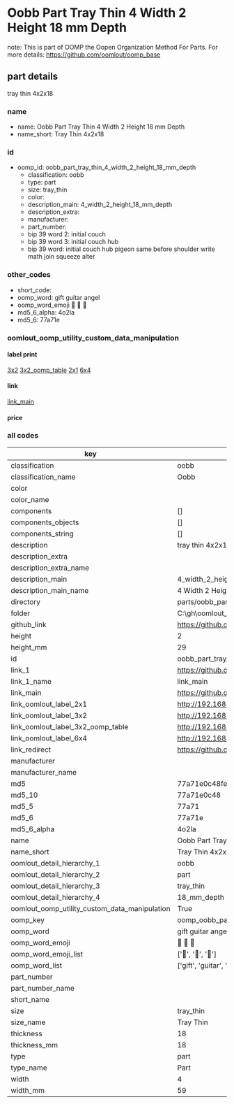 # Oobb Part Tray Thin 4 Width 2 Height 18 mm Depth  

note: This is part of OOMP the Oopen Organization Method For Parts. For more details: https://github.com/oomlout/oomp_base

##  part details
  



tray thin 4x2x18



### name
* name: Oobb Part Tray Thin 4 Width 2 Height 18 mm Depth
* name_short: Tray Thin 4x2x18 
### id
* oomp_id: oobb_part_tray_thin_4_width_2_height_18_mm_depth
  * classification: oobb
  * type: part
  * size: tray_thin
  * color: 
  * description_main: 4_width_2_height_18_mm_depth
  * description_extra: 
  * manufacturer: 
  * part_number: 
  * bip 39 word 2: initial couch
  * bip 39 word 3: initial couch hub
  * bip 39 word: initial couch hub pigeon same before shoulder write math join squeeze alter

### other_codes
* short_code: 
* oomp_word: gift guitar angel
* oomp_word_emoji :gift: :guitar: :angel:
* md5_6_alpha: 4o2la
* md5_6: 77a71e






### oomlout_oomp_utility_custom_data_manipulation
#### label print
[3x2](http://192.168.1.245:1112/?label=oomp%204o2la)
[3x2_oomp_table](http://192.168.1.108:1112/?label=oomp%204o2la)
[2x1](http://192.168.1.242:1112/?label=oomp%204o2la)
[6x4](http://192.168.1.55:1112/?label=oomp%204o2la)    

#### link

[link_main](https://github.com/oomlout/oomlout_oobb_version_4_generated_parts/tree/main/navigation_oomp/oobb/part/tray_thin/4_width_2_height_18_mm_depth/part)                              

#### price







### all codes 
| key | value |  
| --- | --- |  
| classification | oobb |  
| classification_name | Oobb |  
| color |  |  
| color_name |  |  
| components | [] |  
| components_objects | [] |  
| components_string | [] |  
| description | tray thin 4x2x18 |  
| description_extra |  |  
| description_extra_name |  |  
| description_main | 4_width_2_height_18_mm_depth |  
| description_main_name | 4 Width 2 Height 18 mm Depth |  
| directory | parts/oobb_part_tray_thin_4_width_2_height_18_mm_depth |  
| folder | C:\gh\oomlout_oobb_version_4_generated_parts\parts\oobb_part_tray_thin_4_width_2_height_18_mm_depth |  
| github_link | https://github.com/oomlout/oomlout_oomp_part_src/tree/main/parts/oobb_part_tray_thin_4_width_2_height_18_mm_depth |  
| height | 2 |  
| height_mm | 29 |  
| id | oobb_part_tray_thin_4_width_2_height_18_mm_depth |  
| link_1 | https://github.com/oomlout/oomlout_oobb_version_4_generated_parts/tree/main/navigation_oomp/oobb/part/tray_thin/4_width_2_height_18_mm_depth/part |  
| link_1_name | link_main |  
| link_main | https://github.com/oomlout/oomlout_oobb_version_4_generated_parts/tree/main/navigation_oomp/oobb/part/tray_thin/4_width_2_height_18_mm_depth/part |  
| link_oomlout_label_2x1 | http://192.168.1.242:1112/?label=oomp%204o2la |  
| link_oomlout_label_3x2 | http://192.168.1.245:1112/?label=oomp%204o2la |  
| link_oomlout_label_3x2_oomp_table | http://192.168.1.108:1112/?label=oomp%204o2la |  
| link_oomlout_label_6x4 | http://192.168.1.55:1112/?label=oomp%204o2la |  
| link_redirect | https://github.com/oomlout/oomlout_oobb_version_4_generated_parts/tree/main/parts/oobb_tray_thin_04_02_18 |  
| manufacturer |  |  
| manufacturer_name |  |  
| md5 | 77a71e0c48fe98dc50df7a4add0c3b9f |  
| md5_10 | 77a71e0c48 |  
| md5_5 | 77a71 |  
| md5_6 | 77a71e |  
| md5_6_alpha | 4o2la |  
| name | Oobb Part Tray Thin 4 Width 2 Height 18 mm Depth |  
| name_short | Tray Thin 4x2x18  |  
| oomlout_detail_hierarchy_1 | oobb |  
| oomlout_detail_hierarchy_2 | part |  
| oomlout_detail_hierarchy_3 | tray_thin |  
| oomlout_detail_hierarchy_4 | 18_mm_depth |  
| oomlout_oomp_utility_custom_data_manipulation | True |  
| oomp_key | oomp_oobb_part_tray_thin_4_width_2_height_18_mm_depth |  
| oomp_word | gift guitar angel |  
| oomp_word_emoji | :gift: :guitar: :angel: |  
| oomp_word_emoji_list | [':gift:', ':guitar:', ':angel:'] |  
| oomp_word_list | ['gift', 'guitar', 'angel'] |  
| part_number |  |  
| part_number_name |  |  
| short_name |  |  
| size | tray_thin |  
| size_name | Tray Thin |  
| thickness | 18 |  
| thickness_mm | 18 |  
| type | part |  
| type_name | Part |  
| width | 4 |  
| width_mm | 59 |  
